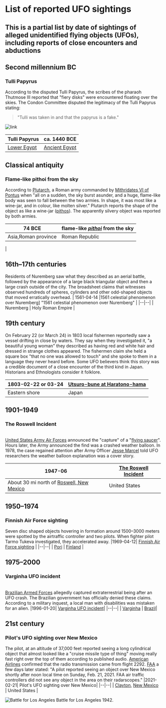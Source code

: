 ﻿

# **List of reported UFO sightings**

## This is a partial list by date of sightings of alleged unidentified flying objects (UFOs), including reports of close encounters and abductions

## Second millennium BC

### Tulli Papyrus

According to the disputed Tulli Papyrus, the scribes of the pharaoh Thutmose III reported that "fiery disks" were encountered floating over the skies. The Condon Committee disputed the legitimacy of the Tulli Papyrus stating:
> "Tulli was taken in and that the papyrus is a fake." 


![link](https://lh3.googleusercontent.com/proxy/uOhuTkQzeIoiK8-cQ7f8PKhzCdxkShfuhitQrqt0_6ZUGR2uqPRD-ITY2T7LWq8iB9qvr95T9qh_ZTvsnJxJSlQN) 

|Tulli Papyrus|ca. 1440 BCE|
|--|--|
|[Lower Egypt](https://en.wikipedia.org/wiki/Lower_Egypt "Lower Egypt")|[Ancient Egypt](https://en.wikipedia.org/wiki/Ancient_Egypt "Ancient Egypt")|





## Classical antiquity
### Flame-like  pithoi  from the sky

According to [Plutarch](https://en.wikipedia.org/wiki/Plutarch "Plutarch"), a Roman army commanded by [Mithridates VI of Pontus](https://en.wikipedia.org/wiki/Mithridates_VI_of_Pontus "Mithridates VI of Pontus") when "all on a sudden, the sky burst asunder, and a huge, flame-like body was seen to fall between the two armies. In shape, it was most like a wine-jar, and in colour, like molten silver." Plutarch reports the shape of the object as like a wine-jar ([pithos](https://en.wikipedia.org/wiki/Pithos "Pithos")). The apparently silvery object was reported by both armies.

|74 BCE|flame-like  _[pithoi](https://en.wikipedia.org/wiki/Pithoi "Pithoi")_  from the sky|
|--|--|
|Asia,Roman province | Roman Republic
|









## 16th–17th centuries
Residents of Nuremberg saw what they described as an aerial battle, followed by the appearance of a large black triangular object and then a large crash outside of the city. The broadsheet claims that witnesses observed hundreds of spheres, cylinders and other odd-shaped objects that moved erratically overhead.
|  1561-04-14 |1561 celestial  phenomenon over Nuremberg] "1561 celestial phenomenon over Nuremberg"  |
|--|--|
| Nuremberg | Holy Roman Empire |

 


 





## 19th century

On February 22 (or March 24) in 1803 local fishermen reportedly saw a vessel drifting in close by waters. They say when they investigated it, "a beautiful young woman" they described as having red and white hair and dressed in strange clothes appeared. The fishermen claim she held a square box "that no one was allowed to touch" and she spoke to them in a language they never heard before. Some UFO believers think this story was a credible document of a close encounter of the third kind in Japan. Historians and Ethnologists consider it folklore.


|1803-02-22 or 03-24|[Utsuro-bune at Haratono-hama](https://en.wikipedia.org/wiki/Utsuro-bune "Utsuro-bune")
|--|--|
Eastern shore|Japan|

## 1901–1949
### The Roswell Incident
[  
United States Army Air Forces](https://en.wikipedia.org/wiki/United_States_Army_Air_Forces "United States Army Air Forces")  announced the "capture" of a "[flying saucer](https://en.wikipedia.org/wiki/Flying_saucer "Flying saucer")". Hours later, the Army announced the find was a crashed weather balloon. In 1978, the case regained attention after Army Officer  [Jesse Marcel](https://en.wikipedia.org/wiki/Jesse_Marcel "Jesse Marcel")  told UFO researchers the weather balloon explanation was a cover story.

|1947-06|[The Roswell Incident](https://en.wikipedia.org/wiki/Roswell_incident "Roswell incident")|
|--|--|
|About 30 mi north of [Roswell, New Mexico](https://en.wikipedia.org/wiki/Roswell,_New_Mexico "Roswell, New Mexico")|United States|

## 1950–1974

### Finnish Air Force sighting
Seven disc shaped objects hovering in formation around 1500–3000 meters were spotted by the airtraffic controller and two pilots. When fighter pilot Tarmo Tukeva investigated, they accelerated away.
|1969-04-12| [Finnish Air Force sighting](https://en.wikipedia.org/wiki/Finnish_Air_Force_sighting) |
|--|--|
| [Pori](https://en.wikipedia.org/wiki/Pori "Pori") | [Finland](https://en.wikipedia.org/wiki/Finland "Finland") |


## 1975–2000

### Varginha UFO incident
[  
Brazilian Armed Forces](https://en.wikipedia.org/wiki/Brazilian_Armed_Forces "Brazilian Armed Forces")  allegedly captured extraterrestrial being after an UFO crash. The Brazilian government has officially denied these claims. According to a military inquest, a local man with disabilities was mistaken for an alien.
|1996-01-20|  [Varginha UFO incident](https://en.wikipedia.org/wiki/Varginha_UFO_incident "Varginha UFO incident")|
|--|--|
| [Varginha](https://en.wikipedia.org/wiki/Varginha "Varginha") |  [Brazil](https://en.wikipedia.org/wiki/Brazil)|

## 21st century
### Pilot's UFO sighting over New Mexico
The pilot, at an altitude of 37,000 feet reported seeing a long cylindrical object that almost looked like a "cruise missile type of thing" moving really fast right over the top of them according to published audio. [American Airlines](https://en.wikipedia.org/wiki/American_Airlines "American Airlines") confirmed that the radio transmission came from flight 2292. [FAA](https://en.wikipedia.org/wiki/Federal_Aviation_Administration "Federal Aviation Administration") a few days later stated: "A pilot reported seeing an object over New Mexico shortly after noon local time on Sunday, Feb. 21, 2021. FAA air traffic controllers did not see any object in the area on their radarscopes."
|2021-02-21|  Pilot's UFO sighting over New Mexico|
|--|--|
| [Clayton](https://en.wikipedia.org/wiki/Clayton,_New_Mexico "Clayton, New Mexico"), [New Mexico](https://en.wikipedia.org/wiki/New_Mexico "New Mexico") | United States |

![Battle for Los Angeles](https://lh3.googleusercontent.com/proxy/scNdjQzW8UyQs3vR_M8TUcXeVE5JuqerhTOcbM4xlcuE49zxJ138gKFeULuEVU5ydZ_qxiLSI6Sb1vuv5lU)
Battle for Los Angeles 1942. 
